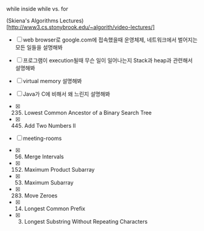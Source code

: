 while inside while vs. for

(Skiena's Algorithms Lectures)[http://www3.cs.stonybrook.edu/~algorith/video-lectures/]


- [ ] web browser로 google.com에 접속했을때 운영체제, 네트워크에서 벌어지는 모든 일들을 설명해봐
- [ ] 프로그램이 execution될때 무슨 일이 일어나는지 Stack과 heap과 관련해서 설명해봐
- [ ] virtual memory 설명해봐
- [ ] Java가 C에 비해서 왜 느린지 설명해봐


- [x] 235. Lowest Common Ancestor of a Binary Search Tree
- [x] 445. Add Two Numbers II
- [ ] meeting-rooms
- [x] 56. Merge Intervals
- [x] 152. Maximum Product Subarray
- [x] 53. Maximum Subarray
- [x] 283. Move Zeroes

- [x] 14. Longest Common Prefix
- [x] 3. Longest Substring Without Repeating Characters
